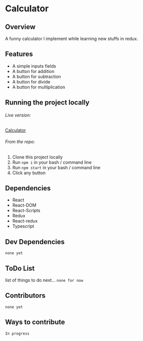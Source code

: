 # Calculator

## Overview

A funny calculator I implement while learning new stuffs in redux.

## Features

- A simple inputs fields
- A button for addition
- A button for subtraction
- A button for divide
- A button for multiplication

## Running the project locally

###### Live version:

[Calculator](https://sammychris.github.io/funny-calculator)

###### From the repo:

1. Clone this project locally
2. Run `npm i` in your bash / command line
3. Run `npm start` in your bash / command line
4. Click any button

## Dependencies

- React
- React-DOM
- React-Scripts
- Redux
- React-redux
- Typescript

## Dev Dependencies

`none yet`

## ToDo List

list of things to do next...
`none for now`

## Contributors

`none yet`

## Ways to contribute

`In progress`
